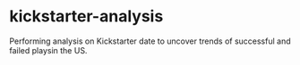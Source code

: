 # kickstarter-analysis
Performing analysis on Kickstarter date to uncover trends of successful and failed playsin the US.
